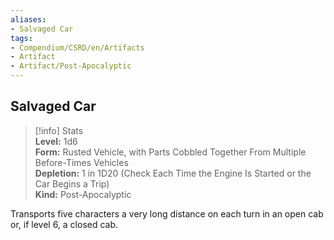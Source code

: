 ```yaml
---
aliases:
- Salvaged Car
tags:
- Compendium/CSRD/en/Artifacts
- Artifact
- Artifact/Post-Apocalyptic
---
```


  
## Salvaged Car  
>[!info] Stats  
> **Level:** 1d6  
> **Form:** Rusted Vehicle, with Parts Cobbled Together From Multiple Before-Times Vehicles  
> **Depletion:** 1 in 1D20 (Check Each Time the Engine Is Started or the Car Begins a Trip)  
> **Kind:** Post-Apocalyptic
  
Transports five characters a very long distance on each turn in an open cab or, if level 6, a closed cab.